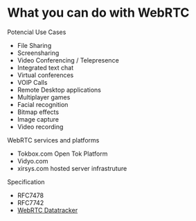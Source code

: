 # What you can do with WebRTC

Potencial Use Cases

- File Sharing
- Screensharing
- Video Conferencing / Telepresence
- Integrated text chat
- Virtual conferences
- VOIP Calls
- Remote Desktop applications
- Multiplayer games
- Facial recognition
- Bitmap effects
- Image capture
- Video recording

WebRTC services and platforms

- Tokbox.com Open Tok Platform
- Vidyo.com
- xirsys.com hosted server infrastruture

Specification

- RFC7478
- RFC7742
- [WebRTC Datatracker](https://datatracker.ietf.org/wg/rtcweb/documents/)